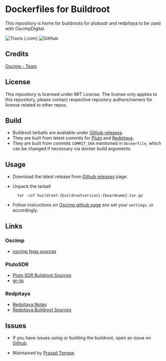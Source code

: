 # Dockerfiles for Buildroot

This repository is home for buildroots for plutosdr and redpitaya to be used with OscimpDigital.

![Travis (.com)](https://img.shields.io/travis/com/imtek-emp/oscimp-docker.svg)
![GitHub](https://img.shields.io/github/license/imtek-emp/oscimp-docker.svg)

## Credits

[Oscimp - Team](http://oscillator-imp.com/dokuwiki/doku.php)

## License

This repository is licensed under MIT License.
The license only applies to this repository, please contact respective reposiory authors/owners for
license related to other repos.

## Build

- Buildroot tarballs are available under [Github releases](https://github.com/imtek-emp/oscimp-docker/releases).
- They are built from latest commits for [Pluto](https://github.com/oscimp/PlutoSDR)
and [Redpitaya](https://github.com/trabucayre/redpitaya).
- They are built from commits `COMMIT_SHA` mentioned in `Dockerfile`, which can be changed
if necessary via docker build arguments.

## Usage

- Download the latest release from [Github releases](https://github.com/imtek-emp/oscimp-docker/releases) page.
- Unpack the tarball

  ```console
    tar -xzf buildroot-{buildrootversion}-{boardname}.tar.gz
  ```

- Follow instructions on [Oscimp github page](https://github.com/oscimp/oscimpDigital) ans set your `settings.sh`
accordingly.

## Links

### Oscimp

- [oscimp fpga sources](https://github.com/oscimp/fpga_ip)

### PlutoSDR

- [Pluto SDR Buildroot Sources](https://github.com/oscimp/PlutoSDR)
- [gr-iio](https://github.com/analogdevicesinc/gr-iio)

### Redpitaya

- [Redpitaya Notes](https://pavel-demin.github.io/red-pitaya-notes/)
- [Redpitaya Buildroot Sources](https://github.com/trabucayre/redpitaya)

## Issues

- If you have issues using or building the buildroot, open an issue on [Github]().

- Maintained by [Prasad Tengse](https://github.com/tprasadtp).

